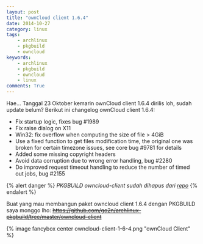 ```yaml
---
layout: post
title: "ownCloud client 1.6.4"
date: 2014-10-27
category: linux
tags:
    - archlinux
    - pkgbuild
    - owncloud
keywords:
    - archlinux
    - pkgbuild
    - owncloud
    - linux
comments: True
---
```


Hae... Tanggal 23 Oktober kemarin ownCloud client 1.6.4 dirilis loh, sudah update belum? Berikut ini changelog ownCloud client 1.6.4:<!--more-->

* Fix startup logic, fixes bug #1989
* Fix raise dialog on X11
* Win32: fix overflow when computing the size of file > 4GiB
* Use a fixed function to get files modification time, the original one was broken for certain timezone issues, see core bug #9781 for details
* Added some missing copyright headers
* Avoid data corruption due to wrong error handling, bug #2280
* Do improved request timeout handling to reduce the number of timed out jobs, bug #2155

{% alert danger %}
_PKGBUILD owncloud-client sudah dihapus dari [repo](https://github.com/go2n/archlinux-pkgbuild)_
{% endalert %}

Buat yang mau membangun paket owncloud client 1.6.4 dengan PKGBUILD saya monggo lho: ~~https://github.com/go2n/archlinux-pkgbuild/tree/master/owncloud-client~~

{% image fancybox center owncloud-client-1-6-4.png "ownCloud Client" %}
